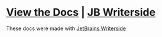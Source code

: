
# [View the Docs](https://kyvex-epic.github.io/chat-docs/overview.html) | [JB Writerside](https://www.jetbrains.com/writerside/)

These docs were made with [JetBrains Writerside](https://www.jetbrains.com/writerside/)



